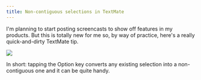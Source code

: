 ```yaml
---
title: Non-contiguous selections in TextMate
---
```


I'm planning to start posting screencasts to show off features in my products. But this is totally new for me so, by way of practice, here's a really quick-and-dirty TextMate tip.

[![](/system/images/legacy/textmate_selection_screencast_thumb.png)](http://www.wincent.com/a/about/wincent/weblog/screencasts/textmate_selection_screencast.mov)

In short: tapping the Option key converts any existing selection into a non-contiguous one and it can be quite handy.

